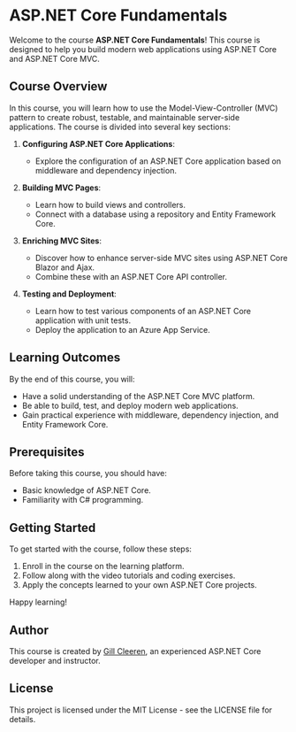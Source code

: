 # ASP.NET Core Fundamentals

Welcome to the course **ASP.NET Core Fundamentals**! This course is designed to help you build modern web applications using ASP.NET Core and ASP.NET Core MVC.

## Course Overview

In this course, you will learn how to use the Model-View-Controller (MVC) pattern to create robust, testable, and maintainable server-side applications. The course is divided into several key sections:

1. **Configuring ASP.NET Core Applications**:
   - Explore the configuration of an ASP.NET Core application based on middleware and dependency injection.

2. **Building MVC Pages**:
   - Learn how to build views and controllers.
   - Connect with a database using a repository and Entity Framework Core.

3. **Enriching MVC Sites**:
   - Discover how to enhance server-side MVC sites using ASP.NET Core Blazor and Ajax.
   - Combine these with an ASP.NET Core API controller.

4. **Testing and Deployment**:
   - Learn how to test various components of an ASP.NET Core application with unit tests.
   - Deploy the application to an Azure App Service.

## Learning Outcomes

By the end of this course, you will:
- Have a solid understanding of the ASP.NET Core MVC platform.
- Be able to build, test, and deploy modern web applications.
- Gain practical experience with middleware, dependency injection, and Entity Framework Core.

## Prerequisites

Before taking this course, you should have:
- Basic knowledge of ASP.NET Core.
- Familiarity with C# programming.

## Getting Started

To get started with the course, follow these steps:
1. Enroll in the course on the learning platform.
2. Follow along with the video tutorials and coding exercises.
3. Apply the concepts learned to your own ASP.NET Core projects.

Happy learning!

## Author

This course is created by [Gill Cleeren](https://app.pluralsight.com/profile/author/gill-cleeren), an experienced ASP.NET Core developer and instructor.

## License

This project is licensed under the MIT License - see the LICENSE file for details.
